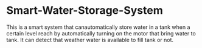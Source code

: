 # Smart-Water-Storage-System

This is a smart system that canautomatically store water in a tank when a certain level reach by automatically turning on the motor that bring water to tank.
It can detect that weather water is available to fill tank or not.
